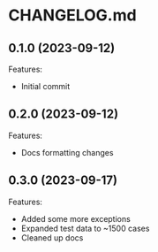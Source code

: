 # CHANGELOG.md

## 0.1.0 (2023-09-12)

Features:

  - Initial commit

## 0.2.0 (2023-09-12)

Features:

  - Docs formatting changes

## 0.3.0 (2023-09-17)

Features:

  - Added some more exceptions
  - Expanded test data to ~1500 cases
  - Cleaned up docs